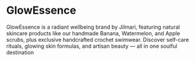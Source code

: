 # GlowEssence
GlowEssence is a radiant wellbeing brand by Jilmari, featuring natural skincare products like our handmade Banana, Watermelon, and Apple scrubs, plus exclusive handcrafted crochet swimwear. Discover self-care rituals, glowing skin formulas, and artisan beauty — all in one soulful destination
